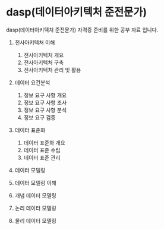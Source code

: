 # dasp(데이터아키텍처 준전문가)

dasp(데이터아키텍처 준전문가) 자격증 준비를 위한 공부 자료 입니다.

1. 전사아키텍처 이해
   1. 전사아키텍처 개요
   2. 전사아키텍처 구축
   3. 전사아키텍처 관리 및 활용
2. 데이터 요건분석
   1. 정보 요구 사항 개요
   2. 정보 요구 사항 조사
   3. 정보 요구 사항 분석
   4. 정보 요구 검증

3. 데이터 표준화
   1. 데이터 표준화 개요
   2. 데이터 표준 수립
   3. 데이터 표준 관리
4.  데이터 모델링
   1. 데이터 모델링 이해
   2. 개념 데이터 모델링
   3. 논리 데이터 모델링
   4. 물리 데이터 모델링